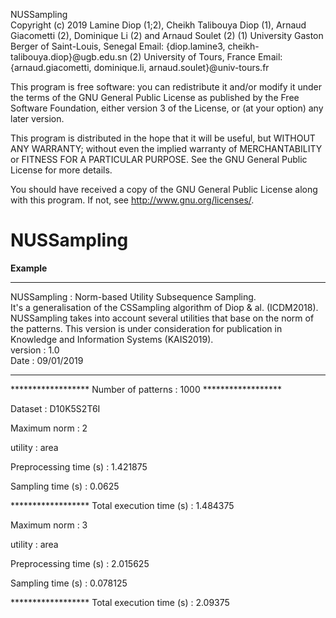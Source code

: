 NUSSampling <br>
Copyright (c) 2019  Lamine Diop (1;2), Cheikh Talibouya Diop (1), 
Arnaud Giacometti (2), Dominique Li (2) and Arnaud Soulet (2)
(1) University Gaston Berger of Saint-Louis, Senegal
Email: {diop.lamine3, cheikh-talibouya.diop}@ugb.edu.sn
(2) University of Tours, France
Email: {arnaud.giacometti, dominique.li, arnaud.soulet}@univ-tours.fr

This program is free software: you can redistribute it and/or modify
it under the terms of the GNU General Public License as published by
the Free Software Foundation, either version 3 of the License, or
(at your option) any later version.

This program is distributed in the hope that it will be useful,
but WITHOUT ANY WARRANTY; without even the implied warranty of
MERCHANTABILITY or FITNESS FOR A PARTICULAR PURPOSE.  See the
GNU General Public License for more details.

You should have received a copy of the GNU General Public License
along with this program.  If not, see <http://www.gnu.org/licenses/>.

# NUSSampling


**Example**

**********************************************************************************
 NUSSampling : Norm-based Utility Subsequence Sampling.                         
 It's a generalisation of the CSSampling algorithm of Diop & al. (ICDM2018).    
 NUSSampling takes into account several utilities that base on the norm of      
 the patterns. This version is under consideration for publication in Knowledge 
 and Information Systems (KAIS2019).                                            
 version : 1.0                                                                  
 Date : 09/01/2019                                                              
**********************************************************************************

****************** Number of patterns :  1000  ******************

Dataset :  D10K5S2T6I

Maximum norm :  2

utility :  area

Preprocessing time (s) :  1.421875

Sampling time (s) :  0.0625

****************** Total execution time (s) :  1.484375

Maximum norm :  3

utility :  area

Preprocessing time (s) :  2.015625

Sampling time (s) :  0.078125

****************** Total execution time (s) :  2.09375
